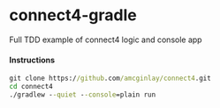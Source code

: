 # connect4-gradle
Full TDD example of connect4 logic and console app

#### Instructions
```cmd
git clone https://github.com/amcginlay/connect4.git
cd connect4
./gradlew --quiet --console=plain run
```

